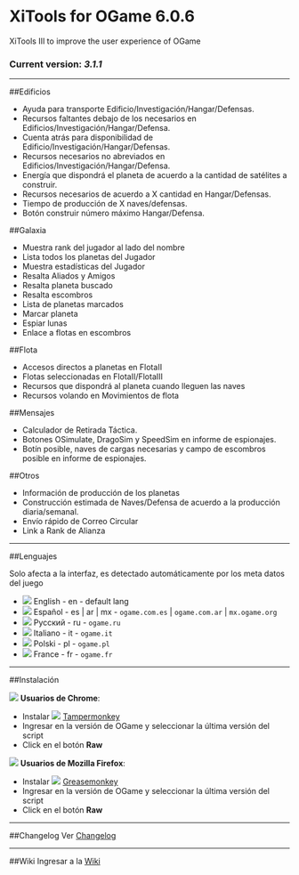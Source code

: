 # XiTools for OGame 6.0.6

XiTools III to improve the user experience of OGame

### Current version: *3.1.1* 

***

##Edificios
* Ayuda para transporte Edificio/Investigación/Hangar/Defensas.
* Recursos faltantes debajo de los necesarios en Edificios/Investigación/Hangar/Defensa.
* Cuenta atrás para disponibilidad de Edificio/Investigación/Hangar/Defensas.
* Recursos necesarios no abreviados en Edificios/Investigación/Hangar/Defensa.
* Energía que dispondrá el planeta de acuerdo a la cantidad de satélites a construir.
* Recursos necesarios de acuerdo a X cantidad en Hangar/Defensas.
* Tiempo de producción de X naves/defensas.
* Botón construir número máximo Hangar/Defensa.

##Galaxia
* Muestra rank del jugador al lado del nombre
* Lista todos los planetas del Jugador
* Muestra estadísticas del Jugador
* Resalta Aliados y Amigos
* Resalta planeta buscado
* Resalta escombros
* Lista de planetas marcados
* Marcar planeta
* Espiar lunas
* Enlace a flotas en escombros

##Flota
* Accesos directos a planetas en FlotaII
* Flotas seleccionadas en FlotaII/FlotaIII
* Recursos que dispondrá al planeta cuando lleguen las naves
* Recursos volando en Movimientos de flota

##Mensajes
* Calculador de Retirada Táctica.
* Botones OSimulate, DragoSim y SpeedSim en informe de espionajes.
* Botín posible, naves de cargas necesarias y campo de escombros posible en informe de espionajes.

##Otros
* Información de producción de los planetas
* Construcción estimada de Naves/Defensa de acuerdo a la producción diaria/semanal.
* Envío rápido de Correo Circular
* Link a Rank de Alianza

***

##Lenguajes

Solo afecta a la interfaz, es detectado automáticamente por los meta datos del juego

* ![](http://img213.imageshack.us/img213/199/90501671.png) English - en - default lang
* ![](http://img41.imageshack.us/img41/462/10852470.png) Español - es | ar | mx - `ogame.com.es` | `ogame.com.ar` | `mx.ogame.org`
* ![](http://icons.iconarchive.com/icons/icondrawer/flags/16/Russian-Federation-icon.png) Pусский - ru - `ogame.ru`
* ![](http://icons.iconarchive.com/icons/custom-icon-design/all-country-flag/16/Italy-Flag-icon.png) Italiano - it - `ogame.it`
* ![](http://icons.iconarchive.com/icons/custom-icon-design/all-country-flag/16/Poland-Flag-icon.png) Polski - pl - `ogame.pl`
* ![](http://icons.iconarchive.com/icons/custom-icon-design/all-country-flag/16/France-Flag-icon.png) France - fr - `ogame.fr`

***

##Instalación

![](http://icons.iconarchive.com/icons/google/chrome/16/Google-Chrome-icon.png) **Usuarios de Chrome**:
* Instalar ![](http://dl.dropbox.com/u/89283239/icons/extension/tampermonkey.png) [Tampermonkey](https://chrome.google.com/webstore/detail/dhdgffkkebhmkfjojejmpbldmpobfkfo)
* Ingresar en la versión de OGame y seleccionar la última versión del script
* Click en el botón **Raw**


![](http://icons.iconarchive.com/icons/photoshopedia/xedia/16/Firefox-icon.png) **Usuarios de Mozilla Firefox**:
* Instalar ![](http://img802.imageshack.us/img802/9304/extensiongreasemonkey.png) [Greasemonkey](https://addons.mozilla.org/firefox/addon/greasemonkey/)
* Ingresar en la versión de OGame y seleccionar la última versión del script
* Click en el botón **Raw**

***

##Changelog
Ver [Changelog](https://github.com/LV-Soft/XiTools/wiki)

***

##Wiki
Ingresar a la [Wiki](https://github.com/LV-Soft/XiTools/wiki)

